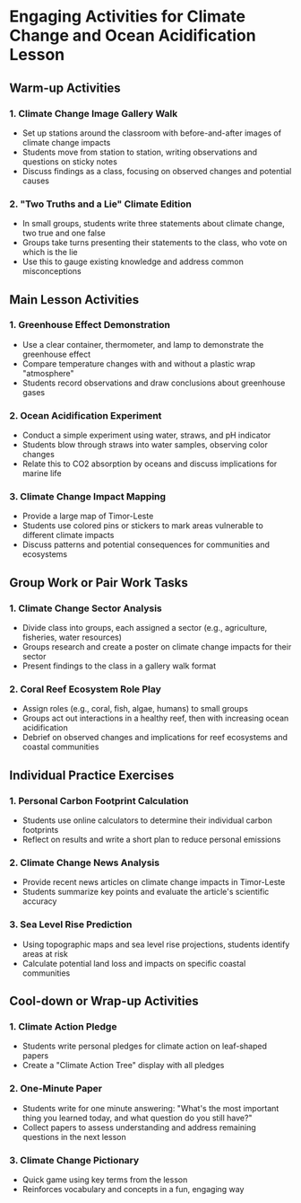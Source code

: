 # Engaging Activities for Climate Change and Ocean Acidification Lesson

## Warm-up Activities

### 1. Climate Change Image Gallery Walk
- Set up stations around the classroom with before-and-after images of climate change impacts
- Students move from station to station, writing observations and questions on sticky notes
- Discuss findings as a class, focusing on observed changes and potential causes

### 2. "Two Truths and a Lie" Climate Edition
- In small groups, students write three statements about climate change, two true and one false
- Groups take turns presenting their statements to the class, who vote on which is the lie
- Use this to gauge existing knowledge and address common misconceptions

## Main Lesson Activities

### 1. Greenhouse Effect Demonstration
- Use a clear container, thermometer, and lamp to demonstrate the greenhouse effect
- Compare temperature changes with and without a plastic wrap "atmosphere"
- Students record observations and draw conclusions about greenhouse gases

### 2. Ocean Acidification Experiment
- Conduct a simple experiment using water, straws, and pH indicator
- Students blow through straws into water samples, observing color changes
- Relate this to CO2 absorption by oceans and discuss implications for marine life

### 3. Climate Change Impact Mapping
- Provide a large map of Timor-Leste
- Students use colored pins or stickers to mark areas vulnerable to different climate impacts
- Discuss patterns and potential consequences for communities and ecosystems

## Group Work or Pair Work Tasks

### 1. Climate Change Sector Analysis
- Divide class into groups, each assigned a sector (e.g., agriculture, fisheries, water resources)
- Groups research and create a poster on climate change impacts for their sector
- Present findings to the class in a gallery walk format

### 2. Coral Reef Ecosystem Role Play
- Assign roles (e.g., coral, fish, algae, humans) to small groups
- Groups act out interactions in a healthy reef, then with increasing ocean acidification
- Debrief on observed changes and implications for reef ecosystems and coastal communities

## Individual Practice Exercises

### 1. Personal Carbon Footprint Calculation
- Students use online calculators to determine their individual carbon footprints
- Reflect on results and write a short plan to reduce personal emissions

### 2. Climate Change News Analysis
- Provide recent news articles on climate change impacts in Timor-Leste
- Students summarize key points and evaluate the article's scientific accuracy

### 3. Sea Level Rise Prediction
- Using topographic maps and sea level rise projections, students identify areas at risk
- Calculate potential land loss and impacts on specific coastal communities

## Cool-down or Wrap-up Activities

### 1. Climate Action Pledge
- Students write personal pledges for climate action on leaf-shaped papers
- Create a "Climate Action Tree" display with all pledges

### 2. One-Minute Paper
- Students write for one minute answering: "What's the most important thing you learned today, and what question do you still have?"
- Collect papers to assess understanding and address remaining questions in the next lesson

### 3. Climate Change Pictionary
- Quick game using key terms from the lesson
- Reinforces vocabulary and concepts in a fun, engaging way